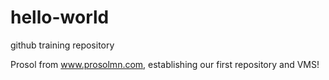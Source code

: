 # hello-world
github training repository

Prosol from www.prosolmn.com, establishing our first repository and VMS!

